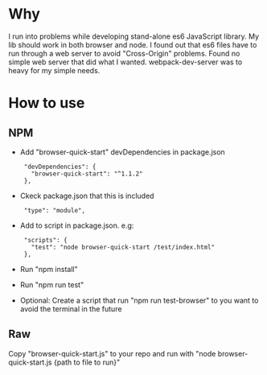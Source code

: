 # Why
I run into problems while developing stand-alone es6 JavaScript library.
My lib should work in both browser and node.
I found out that es6 files have to run through a web server to avoid "Cross-Origin" problems.
Found no simple web server that did what I wanted.
webpack-dev-server was to heavy for my simple needs. 

# How to use
## NPM

* Add "browser-quick-start" devDependencies in package.json

       "devDependencies": {
         "browser-quick-start": "^1.1.2"
       },
* Ckeck package.json that this is included

       "type": "module",      

* Add to script in package.json. e.g:

       "scripts": {
         "test": "node browser-quick-start /test/index.html"
       },
* Run "npm install"
* Run "npm run test"
* Optional: Create a script that run "npm run test-browser" to you want to avoid the terminal in the future

## Raw
Copy "browser-quick-start.js" to your repo and run with "node browser-quick-start.js {path to file to run}"
